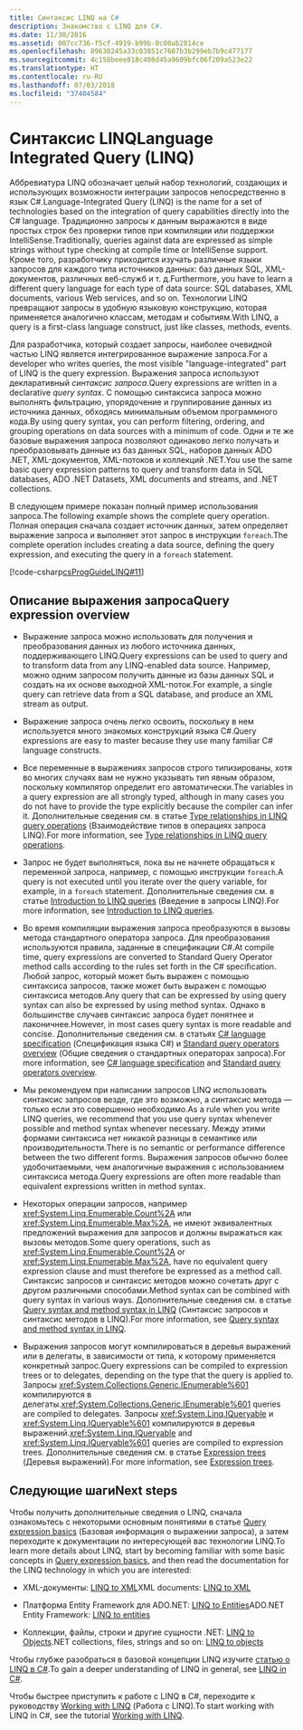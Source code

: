 ```yaml
---
title: Синтаксис LINQ на C#
description: Знакомство с LINQ для C#.
ms.date: 11/30/2016
ms.assetid: 007cc736-f5cf-4919-b99b-0c00ab2814ce
ms.openlocfilehash: 89630245a33c03851c7607b3b299eb7b9c477177
ms.sourcegitcommit: 4c158beee818c408d45a9609bfc06f209a523e22
ms.translationtype: HT
ms.contentlocale: ru-RU
ms.lasthandoff: 07/03/2018
ms.locfileid: "37404584"
---
```

# <a name="language-integrated-query-linq"></a><span data-ttu-id="9a13b-103">Синтаксис LINQ</span><span class="sxs-lookup"><span data-stu-id="9a13b-103">Language Integrated Query (LINQ)</span></span>

<span data-ttu-id="9a13b-104">Аббревиатура LINQ обозначает целый набор технологий, создающих и использующих возможности интеграции запросов непосредственно в язык C#.</span><span class="sxs-lookup"><span data-stu-id="9a13b-104">Language-Integrated Query (LINQ) is the name for a set of technologies based on the integration of query capabilities directly into the C# language.</span></span> <span data-ttu-id="9a13b-105">Традиционно запросы к данным выражаются в виде простых строк без проверки типов при компиляции или поддержки IntelliSense.</span><span class="sxs-lookup"><span data-stu-id="9a13b-105">Traditionally, queries against data are expressed as simple strings without type checking at compile time or IntelliSense support.</span></span> <span data-ttu-id="9a13b-106">Кроме того, разработчику приходится изучать различные языки запросов для каждого типа источников данных: баз данных SQL, XML-документов, различных веб-служб и т. д.</span><span class="sxs-lookup"><span data-stu-id="9a13b-106">Furthermore, you have to learn a different query language for each type of data source: SQL databases, XML documents, various Web services, and so on.</span></span> <span data-ttu-id="9a13b-107">Технологии LINQ превращают запросы в удобную языковую конструкцию, которая применяется аналогично классам, методам и событиям.</span><span class="sxs-lookup"><span data-stu-id="9a13b-107">With LINQ, a query is a first-class language construct, just like classes, methods, events.</span></span>

<span data-ttu-id="9a13b-108">Для разработчика, который создает запросы, наиболее очевидной частью LINQ является интегрированное выражение запроса.</span><span class="sxs-lookup"><span data-stu-id="9a13b-108">For a developer who writes queries, the most visible "language-integrated" part of LINQ is the query expression.</span></span> <span data-ttu-id="9a13b-109">Выражения запроса используют декларативный *синтаксис запроса*.</span><span class="sxs-lookup"><span data-stu-id="9a13b-109">Query expressions are written in a declarative *query syntax*.</span></span> <span data-ttu-id="9a13b-110">С помощью синтаксиса запроса можно выполнять фильтрацию, упорядочение и группирование данных из источника данных, обходясь минимальным объемом программного кода.</span><span class="sxs-lookup"><span data-stu-id="9a13b-110">By using query syntax, you can perform filtering, ordering, and grouping operations on data sources with a minimum of code.</span></span> <span data-ttu-id="9a13b-111">Одни и те же базовые выражения запроса позволяют одинаково легко получать и преобразовывать данные из баз данных SQL, наборов данных ADO .NET, XML-документов, XML-потоков и коллекций .NET.</span><span class="sxs-lookup"><span data-stu-id="9a13b-111">You use the same basic query expression patterns to query and transform data in SQL databases, ADO .NET Datasets, XML documents and streams, and .NET collections.</span></span>

<span data-ttu-id="9a13b-112">В следующем примере показан полный пример использования запроса.</span><span class="sxs-lookup"><span data-stu-id="9a13b-112">The following example shows the complete query operation.</span></span> <span data-ttu-id="9a13b-113">Полная операция сначала создает источник данных, затем определяет выражение запроса и выполняет этот запрос в инструкции `foreach`.</span><span class="sxs-lookup"><span data-stu-id="9a13b-113">The complete operation includes creating a data source, defining the query expression, and executing the query in a `foreach` statement.</span></span>

[!code-csharp[csProgGuideLINQ#11](~/samples/snippets/csharp/concepts/linq/index_1.cs)]

## <a name="query-expression-overview"></a><span data-ttu-id="9a13b-114">Описание выражения запроса</span><span class="sxs-lookup"><span data-stu-id="9a13b-114">Query expression overview</span></span>

- <span data-ttu-id="9a13b-115">Выражение запроса можно использовать для получения и преобразования данных из любого источника данных, поддерживающего LINQ.</span><span class="sxs-lookup"><span data-stu-id="9a13b-115">Query expressions can be used to query and to transform data from any LINQ-enabled data source.</span></span> <span data-ttu-id="9a13b-116">Например, можно одним запросом получить данные из базы данных SQL и создать на их основе выходной XML-поток.</span><span class="sxs-lookup"><span data-stu-id="9a13b-116">For example, a single query can retrieve data from a SQL database, and produce an XML stream as output.</span></span>

- <span data-ttu-id="9a13b-117">Выражение запроса очень легко освоить, поскольку в нем используется много знакомых конструкций языка C#.</span><span class="sxs-lookup"><span data-stu-id="9a13b-117">Query expressions are easy to master because they use many familiar C# language constructs.</span></span>

- <span data-ttu-id="9a13b-118">Все переменные в выражениях запросов строго типизированы, хотя во многих случаях вам не нужно указывать тип явным образом, поскольку компилятор определит его автоматически.</span><span class="sxs-lookup"><span data-stu-id="9a13b-118">The variables in a query expression are all strongly typed, although in many cases you do not have to provide the type explicitly because the compiler can infer it.</span></span> <span data-ttu-id="9a13b-119">Дополнительные сведения см. в статье [Type relationships in LINQ query operations](../programming-guide/concepts/linq/type-relationships-in-linq-query-operations.md) (Взаимодействие типов в операциях запроса LINQ).</span><span class="sxs-lookup"><span data-stu-id="9a13b-119">For more information, see [Type relationships in LINQ query operations](../programming-guide/concepts/linq/type-relationships-in-linq-query-operations.md).</span></span>

- <span data-ttu-id="9a13b-120">Запрос не будет выполняться, пока вы не начнете обращаться к переменной запроса, например, с помощью инструкции `foreach`.</span><span class="sxs-lookup"><span data-stu-id="9a13b-120">A query is not executed until you iterate over the query variable, for example, in a `foreach` statement.</span></span> <span data-ttu-id="9a13b-121">Дополнительные сведения см. в статье [Introduction to LINQ queries](../programming-guide/concepts/linq/introduction-to-linq-queries.md) (Введение в запросы LINQ).</span><span class="sxs-lookup"><span data-stu-id="9a13b-121">For more information, see [Introduction to LINQ queries](../programming-guide/concepts/linq/introduction-to-linq-queries.md).</span></span>

- <span data-ttu-id="9a13b-122">Во время компиляции выражения запроса преобразуются в вызовы метода стандартного оператора запроса. Для преобразования используются правила, заданные в спецификации C#.</span><span class="sxs-lookup"><span data-stu-id="9a13b-122">At compile time, query expressions are converted to Standard Query Operator method calls according to the rules set forth in the C# specification.</span></span> <span data-ttu-id="9a13b-123">Любой запрос, который может быть выражен с помощью синтаксиса запросов, также может быть выражен с помощью синтаксиса методов.</span><span class="sxs-lookup"><span data-stu-id="9a13b-123">Any query that can be expressed by using query syntax can also be expressed by using method syntax.</span></span> <span data-ttu-id="9a13b-124">Однако в большинстве случаев синтаксис запроса будет понятнее и лаконичнее.</span><span class="sxs-lookup"><span data-stu-id="9a13b-124">However, in most cases query syntax is more readable and concise.</span></span> <span data-ttu-id="9a13b-125">Дополнительные сведения см. в статьях [C# language specification](../language-reference/language-specification/index.md) (Спецификация языка C#) и [Standard query operators overview](../programming-guide/concepts/linq/standard-query-operators-overview.md) (Общие сведения о стандартных операторах запроса).</span><span class="sxs-lookup"><span data-stu-id="9a13b-125">For more information, see [C# language specification](../language-reference/language-specification/index.md) and [Standard query operators overview](../programming-guide/concepts/linq/standard-query-operators-overview.md).</span></span>

- <span data-ttu-id="9a13b-126">Мы рекомендуем при написании запросов LINQ использовать синтаксис запросов везде, где это возможно, а синтаксис метода — только если это совершенно необходимо.</span><span class="sxs-lookup"><span data-stu-id="9a13b-126">As a rule when you write LINQ queries, we recommend that you use query syntax whenever possible and method syntax whenever necessary.</span></span> <span data-ttu-id="9a13b-127">Между этими формами синтаксиса нет никакой разницы в семантике или производительности.</span><span class="sxs-lookup"><span data-stu-id="9a13b-127">There is no semantic or performance difference between the two different forms.</span></span> <span data-ttu-id="9a13b-128">Выражения запросов обычно более удобочитаемыми, чем аналогичные выражения с использованием синтаксиса метода.</span><span class="sxs-lookup"><span data-stu-id="9a13b-128">Query expressions are often more readable than equivalent expressions written in method syntax.</span></span>

- <span data-ttu-id="9a13b-129">Некоторых операции запросов, например <xref:System.Linq.Enumerable.Count%2A> или <xref:System.Linq.Enumerable.Max%2A>, не имеют эквивалентных предложений выражения для запросов и должны выражаться как вызовы методов.</span><span class="sxs-lookup"><span data-stu-id="9a13b-129">Some query operations, such as <xref:System.Linq.Enumerable.Count%2A> or <xref:System.Linq.Enumerable.Max%2A>, have no equivalent query expression clause and must therefore be expressed as a method call.</span></span> <span data-ttu-id="9a13b-130">Синтаксис запросов и синтаксис методов можно сочетать друг с другом различными способами.</span><span class="sxs-lookup"><span data-stu-id="9a13b-130">Method syntax can be combined with query syntax in various ways.</span></span> <span data-ttu-id="9a13b-131">Дополнительные сведения см. в статье [Query syntax and method syntax in LINQ](../programming-guide/concepts/linq/query-syntax-and-method-syntax-in-linq.md) (Синтаксис запросов и синтаксис методов в LINQ).</span><span class="sxs-lookup"><span data-stu-id="9a13b-131">For more information, see [Query syntax and method syntax in LINQ](../programming-guide/concepts/linq/query-syntax-and-method-syntax-in-linq.md).</span></span>

- <span data-ttu-id="9a13b-132">Выражения запросов могут компилироваться в деревья выражений или в делегаты, в зависимости от типа, к которому применяется конкретный запрос.</span><span class="sxs-lookup"><span data-stu-id="9a13b-132">Query expressions can be compiled to expression trees or to delegates, depending on the type that the query is applied to.</span></span> <span data-ttu-id="9a13b-133">Запросы <xref:System.Collections.Generic.IEnumerable%601> компилируются в делегаты.</span><span class="sxs-lookup"><span data-stu-id="9a13b-133"><xref:System.Collections.Generic.IEnumerable%601> queries are compiled to delegates.</span></span> <span data-ttu-id="9a13b-134">Запросы <xref:System.Linq.IQueryable> и <xref:System.Linq.IQueryable%601> компилируются в деревья выражений.</span><span class="sxs-lookup"><span data-stu-id="9a13b-134"><xref:System.Linq.IQueryable> and <xref:System.Linq.IQueryable%601> queries are compiled to expression trees.</span></span> <span data-ttu-id="9a13b-135">Дополнительные сведения см. в статье [Expression trees](../expression-trees.md) (Деревья выражений).</span><span class="sxs-lookup"><span data-stu-id="9a13b-135">For more information, see [Expression trees](../expression-trees.md).</span></span>

## <a name="next-steps"></a><span data-ttu-id="9a13b-136">Следующие шаги</span><span class="sxs-lookup"><span data-stu-id="9a13b-136">Next steps</span></span>

<span data-ttu-id="9a13b-137">Чтобы получить дополнительные сведения о LINQ, сначала ознакомьтесь с некоторыми основным понятиями в статье [Query expression basics](query-expression-basics.md) (Базовая информация о выражении запроса), а затем переходите к документации по интересующей вас технологии LINQ.</span><span class="sxs-lookup"><span data-stu-id="9a13b-137">To learn more details about LINQ, start by becoming familiar with some basic concepts in [Query expression basics](query-expression-basics.md), and then read the documentation for the LINQ technology in which you are interested:</span></span>

- <span data-ttu-id="9a13b-138">XML-документы: [LINQ to XML](../programming-guide/concepts/linq/linq-to-xml.md)</span><span class="sxs-lookup"><span data-stu-id="9a13b-138">XML documents: [LINQ to XML](../programming-guide/concepts/linq/linq-to-xml.md)</span></span>

- <span data-ttu-id="9a13b-139">Платформа Entity Framework для ADO.NET: [LINQ to Entities](../../framework/data/adonet/ef/language-reference/linq-to-entities.md)</span><span class="sxs-lookup"><span data-stu-id="9a13b-139">ADO.NET Entity Framework: [LINQ to entities](../../framework/data/adonet/ef/language-reference/linq-to-entities.md)</span></span>

- <span data-ttu-id="9a13b-140">Коллекции, файлы, строки и другие сущности .NET: [LINQ to Objects](../programming-guide/concepts/linq/linq-to-objects.md)</span><span class="sxs-lookup"><span data-stu-id="9a13b-140">.NET collections, files, strings and so on: [LINQ to objects](../programming-guide/concepts/linq/linq-to-objects.md)</span></span>

<span data-ttu-id="9a13b-141">Чтобы глубже разобраться в базовой концепции LINQ изучите [статью о LINQ в C#](linq-in-csharp.md).</span><span class="sxs-lookup"><span data-stu-id="9a13b-141">To gain a deeper understanding of LINQ in general, see [LINQ in C#](linq-in-csharp.md).</span></span>

<span data-ttu-id="9a13b-142">Чтобы быстрее приступить к работе с LINQ в C#, переходите к руководству [Working with LINQ](../tutorials/working-with-linq.md) (Работа с LINQ).</span><span class="sxs-lookup"><span data-stu-id="9a13b-142">To start working with LINQ in C#, see the tutorial [Working with LINQ](../tutorials/working-with-linq.md).</span></span>